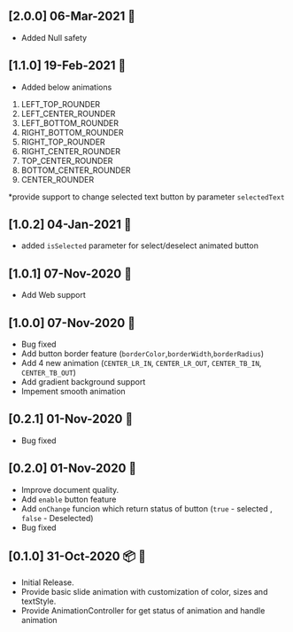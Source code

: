 ## [2.0.0]   06-Mar-2021  :rocket:

* Added Null safety


## [1.1.0]   19-Feb-2021  :rocket:

* Added below animations
1) LEFT_TOP_ROUNDER
2) LEFT_CENTER_ROUNDER
3) LEFT_BOTTOM_ROUNDER
4) RIGHT_BOTTOM_ROUNDER
5) RIGHT_TOP_ROUNDER
6) RIGHT_CENTER_ROUNDER
7) TOP_CENTER_ROUNDER
8) BOTTOM_CENTER_ROUNDER
9) CENTER_ROUNDER

*provide support to change selected text button by parameter ```selectedText```

## [1.0.2]   04-Jan-2021  :rocket:

* added ```isSelected``` parameter for select/deselect animated button

## [1.0.1]   07-Nov-2020  :rocket:

* Add Web support

## [1.0.0]   07-Nov-2020  :rocket:

* Bug fixed
* Add button border feature (```borderColor```,```borderWidth```,```borderRadius```)
* Add 4 new animation (```CENTER_LR_IN```, ```CENTER_LR_OUT```, ```CENTER_TB_IN```, ```CENTER_TB_OUT```)
* Add gradient background support 
* Impement smooth animation


## [0.2.1]   01-Nov-2020  :rocket:

* Bug fixed

## [0.2.0]   01-Nov-2020  :rocket:

* Improve document quality.
* Add ```enable``` button feature
* Add ```onChange``` funcion which return status of button (```true``` - selected , ```false``` - Deselected)
* Bug fixed

## [0.1.0]   31-Oct-2020 :package: :rocket:

* Initial Release.
* Provide basic slide animation with customization of color, sizes and textStyle.
* Provide AnimationController for get status of animation and handle animation 

